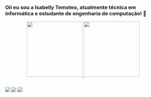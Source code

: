 ### Oii eu sou a Isabelly Temoteo, atualmente técnica em informática e estudante de engenharia de computação! 👋

<div align="center">
  <a href="https://github.com/IsabellyTemoteo">
  <img height="180em" src="https://github-readme-stats.vercel.app/api?username=IsabellyTemoteo&show_icons=true&theme=dracula&include_all_commits=true&count_private=true"/>
  <img height="180em" src="https://github-readme-stats.vercel.app/api/top-langs/?username=IsabellyTemoteo&layout=compact&langs_count=7&theme=dracula"/>
</div>
  
  ##

<div> 
  <a href="https://instagram.com/itsa.belly" target="_blank"><img src="https://img.shields.io/badge/-Instagram-%23E4405F?style=for-the-badge&logo=instagram&logoColor=white" target="_blank"></a>
  <a href = "mailto:isabellyatemoteo@gmail.com"><img src="https://img.shields.io/badge/-Gmail-%23333?style=for-the-badge&logo=gmail&logoColor=white" target="_blank"></a>
  <a href="https://www.linkedin.com/in/isabelly-temoteo-010131230/" target="_blank"><img src="https://img.shields.io/badge/-LinkedIn-%230077B5?style=for-the-badge&logo=linkedin&logoColor=white" target="_blank"></a> 
</div>
